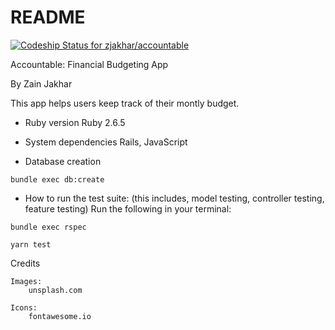 # README
[![Codeship Status for zjakhar/accountable](https://app.codeship.com/projects/aab01060-2e52-0138-c007-6693da41f57b/status?branch=master)](https://app.codeship.com/projects/384823)

Accountable: Financial Budgeting App

By Zain Jakhar

This app helps users keep track of their montly budget.

* Ruby version
Ruby 2.6.5    

* System dependencies
  Rails, JavaScript

* Database creation
```
bundle exec db:create
```
* How to run the test suite: (this includes, model testing, controller testing, feature testing)
Run the following in your terminal:
```
bundle exec rspec
```
```
yarn test
```

Credits

	Images:
		unsplash.com

	Icons:
		fontawesome.io
